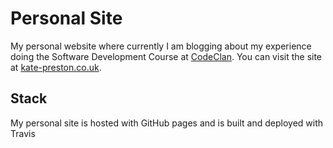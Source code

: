 # Personal Site
My personal website where currently I am blogging about my experience doing the Software Development Course at [CodeClan](http://codeclan.com).
You can visit the site at [kate-preston.co.uk](http://kate-preston.co.uk).

## Stack
My personal site is hosted with GitHub pages and is built and deployed with Travis
